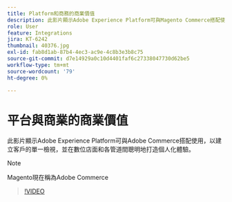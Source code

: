 ```yaml
---
title: Platform和商務的商業價值
description: 此影片顯示Adobe Experience Platform可與Magento Commerce搭配使用，以建立客戶的單一檢視，並在數位店面和各管道間聰明地打造個人化體驗。
role: User
feature: Integrations
jira: KT-6242
thumbnail: 40376.jpg
exl-id: fab8d1ab-87b4-4ec3-ac9e-4c8b3e3b8c75
source-git-commit: d7e14929a0c10d4401faf6c27338047730d62be5
workflow-type: tm+mt
source-wordcount: '79'
ht-degree: 0%

---
```


# 平台與商業的商業價值

此影片顯示Adobe Experience Platform可與Adobe Commerce搭配使用，以建立客戶的單一檢視，並在數位店面和各管道間聰明地打造個人化體驗。

>[!NOTE]
>
> Magento現在稱為Adobe Commerce


>[!VIDEO](https://video.tv.adobe.com/v/40376?quality=12&learn=on)

